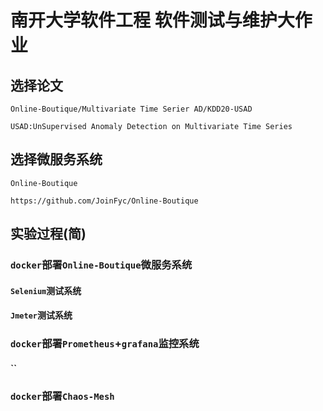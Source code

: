 # 南开大学软件工程 软件测试与维护大作业
## 选择论文 
`Online-Boutique/Multivariate Time Serier AD/KDD20-USAD`

`USAD:UnSupervised Anomaly Detection on Multivariate Time Series`
## 选择微服务系统 
`Online-Boutique`

`https://github.com/JoinFyc/Online-Boutique`
## 实验过程(简)
### `docker`部署`Online-Boutique`微服务系统
#### `Selenium`测试系统
#### `Jmeter`测试系统
### `docker`部署`Prometheus`+`grafana`监控系统
#### ``
### `docker`部署`Chaos-Mesh`

